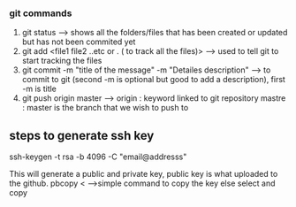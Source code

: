 ### git commands
1. git status  --> shows all the folders/files that has been created or updated but has not been commited yet
2. git add <file1 file2 ..etc  or . ( to track all the files)> --> used to tell git to start tracking the files
3. git commit -m "title of the message" -m "Detailes description" --> to commit to git (second -m is optional but good to add a description), first -m is title
4. git push origin master -->
            origin : keyword linked to git repository
            mastre : master is the branch that we wish to push to

## steps to generate ssh key
ssh-keygen -t rsa -b 4096 -C "email@addresss"

This will generate a public and private key, public key is what uploaded to the github.
pbcopy < <apth to the file> -->simple command to copy the key else select and copy
                            